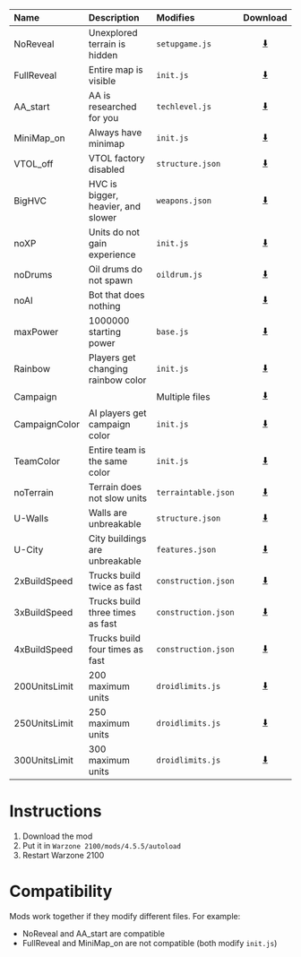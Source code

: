 Name          |Description                         |Modifies             |Download
:-------------|:-----------------------------------|:--------------------|:------:
NoReveal      | Unexplored terrain is hidden       | `setupgame.js`      | [⬇️](https://github.com/aco4/mods-wz2100/raw/main/files/NoReveal)
FullReveal    | Entire map is visible              | `init.js`           | [⬇️](https://github.com/aco4/mods-wz2100/raw/main/files/FullReveal)
AA_start      | AA is researched for you           | `techlevel.js`      | [⬇️](https://github.com/aco4/mods-wz2100/raw/main/files/AA_start)
MiniMap_on    | Always have minimap                | `init.js`           | [⬇️](https://github.com/aco4/mods-wz2100/raw/main/files/MiniMap_on)
VTOL_off      | VTOL factory disabled              | `structure.json`    | [⬇️](https://github.com/aco4/mods-wz2100/raw/main/files/VTOL_off)
BigHVC        | HVC is bigger, heavier, and slower | `weapons.json`      | [⬇️](https://github.com/aco4/mods-wz2100/raw/main/files/BigHVC)
noXP          | Units do not gain experience       | `init.js`           | [⬇️](https://github.com/aco4/mods-wz2100/raw/main/files/noXP)
noDrums       | Oil drums do not spawn             | `oildrum.js`        | [⬇️](https://github.com/aco4/mods-wz2100/raw/main/files/noDrums)
noAI          | Bot that does nothing              |                     | [⬇️](https://github.com/aco4/mods-wz2100/raw/main/files/noAI)
maxPower      | 1000000 starting power             | `base.js`           | [⬇️](https://github.com/aco4/mods-wz2100/raw/main/files/maxPower)
Rainbow       | Players get changing rainbow color | `init.js`           | [⬇️](https://github.com/aco4/mods-wz2100/raw/main/files/Rainbow)
Campaign      |                                    | Multiple files      | [⬇️](https://github.com/aco4/mods-wz2100/raw/main/files/Campaign)
CampaignColor | AI players get campaign color      | `init.js`           | [⬇️](https://github.com/aco4/mods-wz2100/raw/main/files/CampaignColor)
TeamColor     | Entire team is the same color      | `init.js`           | [⬇️](https://github.com/aco4/mods-wz2100/raw/main/files/TeamColor)
noTerrain     | Terrain does not slow units        | `terraintable.json` | [⬇️](https://github.com/aco4/mods-wz2100/raw/main/files/noTerrain)
U-Walls       | Walls are unbreakable              | `structure.json`    | [⬇️](https://github.com/aco4/mods-wz2100/raw/main/files/U-Walls)
U-City        | City buildings are unbreakable     | `features.json`     | [⬇️](https://github.com/aco4/mods-wz2100/raw/main/files/U-City)
2xBuildSpeed  | Trucks build twice as fast         | `construction.json` | [⬇️](https://github.com/aco4/mods-wz2100/raw/main/files/2xBuildSpeed)
3xBuildSpeed  | Trucks build three times as fast   | `construction.json` | [⬇️](https://github.com/aco4/mods-wz2100/raw/main/files/3xBuildSpeed)
4xBuildSpeed  | Trucks build four times as fast    | `construction.json` | [⬇️](https://github.com/aco4/mods-wz2100/raw/main/files/4xBuildSpeed)
200UnitsLimit | 200 maximum units                  | `droidlimits.js`    | [⬇️](https://github.com/aco4/mods-wz2100/raw/main/files/200UnitsLimit)
250UnitsLimit | 250 maximum units                  | `droidlimits.js`    | [⬇️](https://github.com/aco4/mods-wz2100/raw/main/files/250UnitsLimit)
300UnitsLimit | 300 maximum units                  | `droidlimits.js`    | [⬇️](https://github.com/aco4/mods-wz2100/raw/main/files/300UnitsLimit)

# Instructions
1. Download the mod
2. Put it in `Warzone 2100/mods/4.5.5/autoload`
3. Restart Warzone 2100

# Compatibility
Mods work together if they modify different files. For example:
- NoReveal and AA_start are compatible
- FullReveal and MiniMap_on are not compatible (both modify `init.js`)
